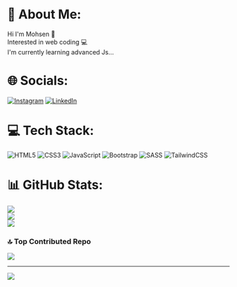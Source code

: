 # 💫 About Me:
Hi I'm Mohsen 👋<br>Interested in web coding 💻<br>I'm currently learning advanced Js...


# 🌐 Socials:
[![Instagram](https://img.shields.io/badge/Instagram-%23E4405F.svg?logo=Instagram&logoColor=white)](https://instagram.com/moh3n.82) [![LinkedIn](https://img.shields.io/badge/LinkedIn-%230077B5.svg?logo=linkedin&logoColor=white)](https://linkedin.com/in/mohsen-raoofpanah-419753327) 

# 💻 Tech Stack:
![HTML5](https://img.shields.io/badge/html5-%23E34F26.svg?style=for-the-badge&logo=html5&logoColor=white) ![CSS3](https://img.shields.io/badge/css3-%231572B6.svg?style=for-the-badge&logo=css3&logoColor=white) ![JavaScript](https://img.shields.io/badge/javascript-%23323330.svg?style=for-the-badge&logo=javascript&logoColor=%23F7DF1E) ![Bootstrap](https://img.shields.io/badge/bootstrap-%238511FA.svg?style=for-the-badge&logo=bootstrap&logoColor=white) ![SASS](https://img.shields.io/badge/SASS-hotpink.svg?style=for-the-badge&logo=SASS&logoColor=white) ![TailwindCSS](https://img.shields.io/badge/tailwindcss-%2338B2AC.svg?style=for-the-badge&logo=tailwind-css&logoColor=white)
# 📊 GitHub Stats:
![](https://github-readme-stats.vercel.app/api?username=MohsenRp82&theme=midnight-purple&hide_border=false&include_all_commits=false&count_private=false)<br/>
![](https://github-readme-streak-stats.herokuapp.com/?user=MohsenRp82&theme=midnight-purple&hide_border=false)<br/>
![](https://github-readme-stats.vercel.app/api/top-langs/?username=MohsenRp82&theme=midnight-purple&hide_border=false&include_all_commits=false&count_private=false&layout=compact)

### 🔝 Top Contributed Repo
![](https://github-contributor-stats.vercel.app/api?username=MohsenRp82&limit=5&theme=dark&combine_all_yearly_contributions=true)

---
[![](https://visitcount.itsvg.in/api?id=MohsenRp82&icon=1&color=0)](https://visitcount.itsvg.in)

<!-- Proudly created with GPRM ( https://gprm.itsvg.in ) -->
